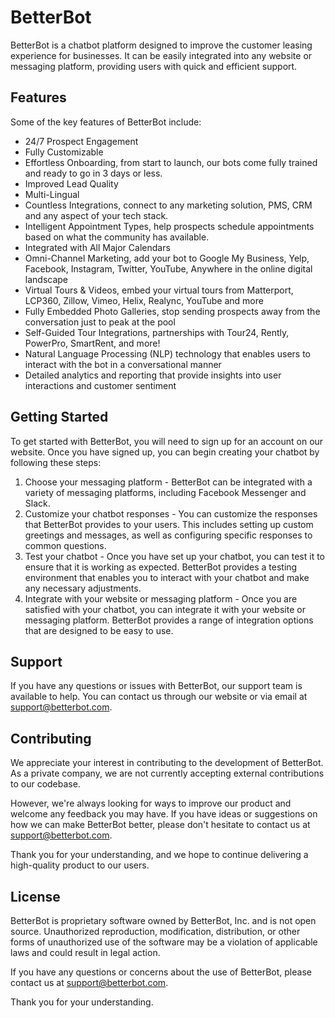 # BetterBot

BetterBot is a chatbot platform designed to improve the customer leasing experience for businesses. It can be easily integrated into any website or messaging platform, providing users with quick and efficient support.

## Features

Some of the key features of BetterBot include:
- 24/7 Prospect Engagement
- Fully Customizable
- Effortless Onboarding, from start to launch, our bots come fully trained and ready to go in 3 days or less.
- Improved Lead Quality
- Multi-Lingual
- Countless Integrations, connect to any marketing solution, PMS, CRM and any aspect of your tech stack.
- Intelligent Appointment Types, help prospects schedule appointments based on what the community has available. 
- Integrated with All Major Calendars
- Omni-Channel Marketing, add your bot to Google My Business, Yelp, Facebook, Instagram, Twitter, YouTube, Anywhere in the online digital landscape
- Virtual Tours & Videos, embed your virtual tours from Matterport, LCP360, Zillow, Vimeo, Helix, Realync, YouTube and more
- Fully Embedded Photo Galleries, stop sending prospects away from the conversation just to peak at the pool
- Self-Guided Tour Integrations, partnerships with Tour24, Rently, PowerPro, SmartRent, and more!
- Natural Language Processing (NLP) technology that enables users to interact with the bot in a conversational manner
- Detailed analytics and reporting that provide insights into user interactions and customer sentiment
## Getting Started

To get started with BetterBot, you will need to sign up for an account on our website. Once you have signed up, you can begin creating your chatbot by following these steps:

1. Choose your messaging platform - BetterBot can be integrated with a variety of messaging platforms, including Facebook Messenger and Slack.
2. Customize your chatbot responses - You can customize the responses that BetterBot provides to your users. This includes setting up custom greetings and messages, as well as configuring specific responses to common questions.
3. Test your chatbot - Once you have set up your chatbot, you can test it to ensure that it is working as expected. BetterBot provides a testing environment that enables you to interact with your chatbot and make any necessary adjustments.
4. Integrate with your website or messaging platform - Once you are satisfied with your chatbot, you can integrate it with your website or messaging platform. BetterBot provides a range of integration options that are designed to be easy to use.
## Support

If you have any questions or issues with BetterBot, our support team is available to help. You can contact us through our website or via email at support@betterbot.com.

## Contributing

We appreciate your interest in contributing to the development of BetterBot. As a private company, we are not currently accepting external contributions to our codebase.

However, we're always looking for ways to improve our product and welcome any feedback you may have. If you have ideas or suggestions on how we can make BetterBot better, please don't hesitate to contact us at support@betterbot.com.

Thank you for your understanding, and we hope to continue delivering a high-quality product to our users.

## License

BetterBot is proprietary software owned by BetterBot, Inc. and is not open source. Unauthorized reproduction, modification, distribution, or other forms of unauthorized use of the software may be a violation of applicable laws and could result in legal action.

If you have any questions or concerns about the use of BetterBot, please contact us at support@betterbot.com.

Thank you for your understanding.
